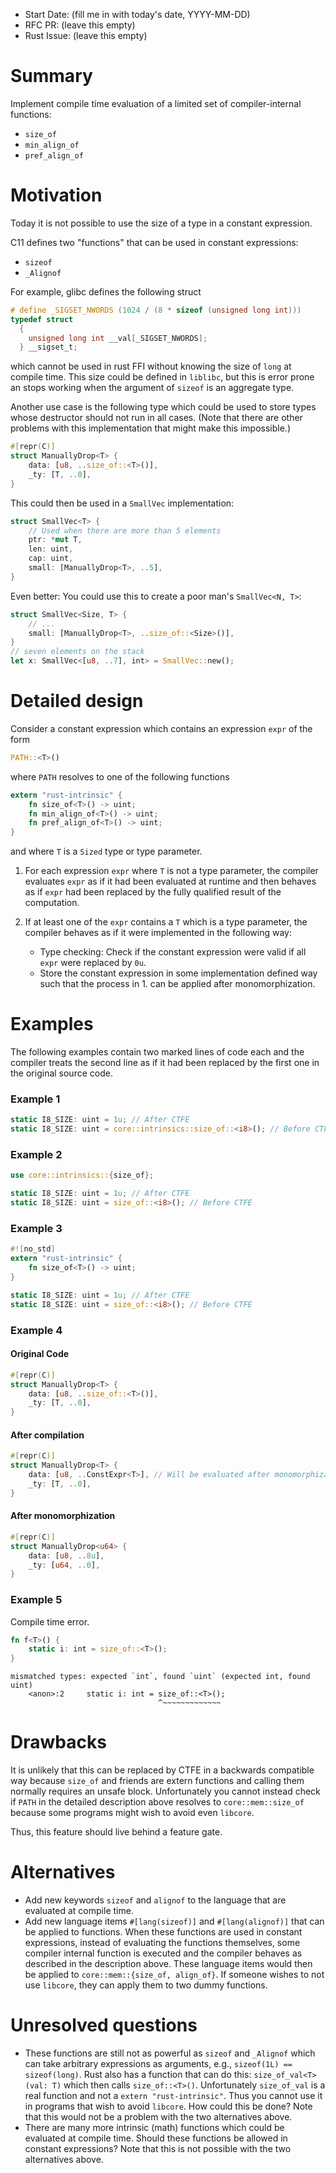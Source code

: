 - Start Date: (fill me in with today's date, YYYY-MM-DD)
- RFC PR: (leave this empty)
- Rust Issue: (leave this empty)

# Summary

Implement compile time evaluation of a limited set of compiler-internal
functions:

- `size_of`
- `min_align_of`
- `pref_align_of`

# Motivation

Today it is not possible to use the size of a type in a constant expression.

C11 defines two "functions" that can be used in constant expressions:

- `sizeof`
- `_Alignof`

For example, glibc defines the following struct
```c
# define _SIGSET_NWORDS	(1024 / (8 * sizeof (unsigned long int)))
typedef struct
  {
    unsigned long int __val[_SIGSET_NWORDS];
  } __sigset_t;
```
which cannot be used in rust FFI without knowing the size of `long` at compile
time. This size could be defined in `liblibc`, but this is error prone an
stops working when the argument of `sizeof` is an aggregate type.

Another use case is the following type which could be used to store types whose
destructor should not run in all cases. (Note that there are other problems
with this implementation that might make this impossible.)

```rust
#[repr(C)]
struct ManuallyDrop<T> {
    data: [u8, ..size_of::<T>()],
    _ty: [T, ..0],
}
```

This could then be used in a `SmallVec` implementation:
```rust
struct SmallVec<T> {
    // Used when there are more than 5 elements
    ptr: *mut T,
    len: uint,
    cap: uint,
    small: [ManuallyDrop<T>, ..5],
}
```

Even better: You could use this to create a poor man's `SmallVec<N, T>`:
```rust
struct SmallVec<Size, T> {
    // ...
    small: [ManuallyDrop<T>, ..size_of::<Size>()],
}
// seven elements on the stack
let x: SmallVec<[u8, ..7], int> = SmallVec::new();
```

# Detailed design

Consider a constant expression which contains an expression `expr` of the form
```rust
PATH::<T>()
```
where `PATH` resolves to one of the following functions
```rust
extern "rust-intrinsic" {
    fn size_of<T>() -> uint;
    fn min_align_of<T>() -> uint;
    fn pref_align_of<T>() -> uint;
}
```
and where `T` is a `Sized` type or type parameter.

1. For each expression `expr` where `T` is not a type parameter, the compiler
   evaluates `expr` as if it had been evaluated at runtime and then behaves as
   if `expr` had been replaced by the fully qualified result of the
   computation.

1. If at least one of the `expr` contains a `T` which is a type parameter, the
   compiler behaves as if it were implemented in the following way:

   * Type checking: Check if the constant expression were valid if all `expr`
     were replaced by `0u`.
   * Store the constant expression in some implementation defined way such
     that the process in 1. can be applied after monomorphization.

# Examples

The following examples contain two marked lines of code each and the compiler
treats the second line as if it had been replaced by the first one in the
original source code.

### Example 1

```rust
static I8_SIZE: uint = 1u; // After CTFE
static I8_SIZE: uint = core::intrinsics::size_of::<i8>(); // Before CTFE
```

### Example 2

```rust
use core::intrinsics::{size_of};

static I8_SIZE: uint = 1u; // After CTFE
static I8_SIZE: uint = size_of::<i8>(); // Before CTFE
```

### Example 3

```rust
#![no_std]
extern "rust-intrinsic" {
    fn size_of<T>() -> uint;
}

static I8_SIZE: uint = 1u; // After CTFE
static I8_SIZE: uint = size_of::<i8>(); // Before CTFE
```

### Example 4

#### Original Code

```rust
#[repr(C)]
struct ManuallyDrop<T> {
    data: [u8, ..size_of::<T>()],
    _ty: [T, ..0],
}
```

#### After compilation

```rust
#[repr(C)]
struct ManuallyDrop<T> {
    data: [u8, ..ConstExpr<T>], // Will be evaluated after monomorphization..
    _ty: [T, ..0],
}
```

#### After monomorphization

```rust
#[repr(C)]
struct ManuallyDrop<u64> {
    data: [u8, ..8u],
    _ty: [u64, ..0],
}
```

### Example 5

Compile time error.

```rust
fn f<T>() {
    static i: int = size_of::<T>();
}
```
```
mismatched types: expected `int`, found `uint` (expected int, found uint)
    <anon>:2     static i: int = size_of::<T>();
                                 ^~~~~~~~~~~~~~
```

# Drawbacks

It is unlikely that this can be replaced by CTFE in a backwards compatible way
because `size_of` and friends are extern functions and calling them normally
requires an unsafe block. Unfortunately you cannot instead check if `PATH` in
the detailed description above resolves to `core::mem::size_of` because some
programs might wish to avoid even `libcore`.

Thus, this feature should live behind a feature gate.

# Alternatives

- Add new keywords `sizeof` and `alignof` to the language that are evaluated at
compile time.
- Add new language items `#[lang(sizeof)]` and `#[lang(alignof)]` that can be
applied to functions. When these functions are used in constant expressions,
instead of evaluating the functions themselves, some compiler internal function
is executed and the compiler behaves as described in the description above.
These language items would then be applied to `core::mem::{size_of, align_of}`.
If someone wishes to not use `libcore`, they can apply them to two dummy
functions.

# Unresolved questions

- These functions are still not as powerful as `sizeof` and `_Alignof` which can
take arbitrary expressions as arguments, e.g., `sizeof(1L) == sizeof(long)`.
Rust also has a function that can do this: `size_of_val<T>(val: T)` which then
calls `size_of::<T>()`. Unfortunately `size_of_val` is a real function and not
a `extern "rust-intrinsic"`. Thus you cannot use it in programs that wish to
avoid `libcore`. How could this be done? Note that this would not be a problem with
the two alternatives above.
- There are many more intrinsic (math) functions which could be evaluated at
compile time. Should these functions be allowed in constant expressions? Note that
this is not possible with the two alternatives above.
